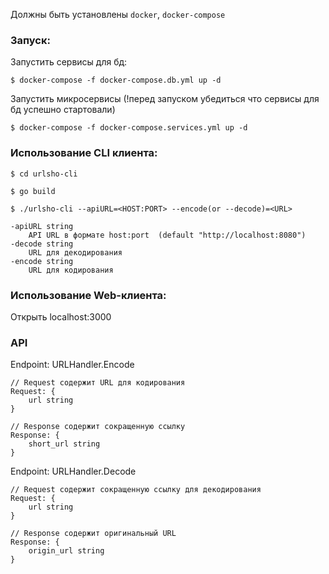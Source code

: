 Должны быть установлены `docker`, `docker-compose`

### Запуск:

Запустить сервисы для бд:
```
$ docker-compose -f docker-compose.db.yml up -d
```
Запустить микросервисы (!перед запуском убедиться что сервисы для бд успешно стартовали)
```
$ docker-compose -f docker-compose.services.yml up -d
```

### Использование CLI клиента:
```
$ cd urlsho-cli
```
```
$ go build
```
```
$ ./urlsho-cli --apiURL=<HOST:PORT> --encode(or --decode)=<URL>
```

    -apiURL string
    	API URL в формате host:port  (default "http://localhost:8080")
    -decode string
    	URL для декодирования
    -encode string
    	URL для кодирования

### Использование Web-клиента:
Открыть localhost:3000

### API

Endpoint: URLHandler.Encode

```
// Request содержит URL для кодирования
Request: {
	url string
}

// Response содержит сокращенную ссылку
Response: {
	short_url string
}
```


Endpoint: URLHandler.Decode

```
// Request содержит сокращенную ссылку для декодирования
Request: {
    url string
}

// Response содержит оригинальный URL
Response: {
	origin_url string
}
```









